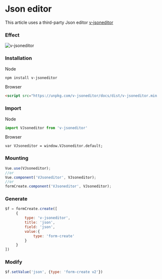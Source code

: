 # Json editor

This article uses a third-party Json editor [v-jsoneditor](https://github.com/yansenlei/VJsoneditor)

### Effect

![v-jsoneditor](/img/v-jsoneditor.png)


### Installation

Node

```sh
npm install v-jsoneditor
```

Browser

```html
<script src="https://unpkg.com/v-jsoneditor/docs/dist/v-jsoneditor.min.js"></script>
```

### Import

Node

```js
import VJsoneditor from 'v-jsoneditor'
```

Browser

```
var VJsoneditor = window.VJsoneditor.default;
```

### Mounting

```js
Vue.use(VJsoneditor);
//or
Vue.component('VJsoneditor', VJsoneditor);
//or
formCreate.component('VJsoneditor', VJsoneditor);
```


### Generate

```js
$f = formCreate.create([
     {
         type: 'v-jsoneditor',
         title: 'json',
         field: 'json',
         value:{
             type: 'form-create'
         }
     }
])
```

### Modify

```js
$f.setValue('json', {type: 'form-create v2'})
```